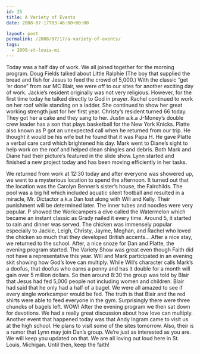```yaml
---
id: 25
title: A Variety of Events
date: 2008-07-17T03:46:00+00:00

layout: post
permalink: /2008/07/17/a-variety-of-events/
tags:
  - 2008-st-louis-mi
---
```

Today was a half day of work. We all joined together for the morning program. Doug Fields talked about Little Ralphie (The boy that supplied the bread and fish for Jesus to feed the crowd of 5,000.) With the classic &#8220;get &#8216;er done&#8221; from our MC Blair, we were off to our sites for another exciting day of work. Jackie&#8217;s resident originally was not very religious. However, for the first time today he talked directly to God in prayer. Rachel continued to work on her roof while standing on a ladder. She continued to show her great working strength just for her first year. Christy&#8217;s resident turned 66 today. They got her a cake and they sang to her. Justin a.k.a J-Money&#8217;s double crew leader has a son that plays basketball for the New York Knicks. Platte also known as P got an unexpected call when he returned from our trip. He thought it would be his wife but he found that it was Papa H. He gave Platte a verbal care card which brightened his day. Mark went to Diane&#8217;s sight to help work on the roof and helped clean shingles and debris. Both Mark and Diane had their picture&#8217;s featured in the slide show. Lynn started and finished a new project today and has been moving efficiently in her tasks.

We returned from work at 12:30 today and after everyone was showered up, we went to a mysterious location to spend the afternoon. It turned out that the location was the Carolyn Benner&#8217;s sister&#8217;s house, the Fairchilds. The pool was a big hit which included aquatic silent football and resulted in a miracle, Mr. Dictactor a.k.a Dan lost along with Will and Kelly. Their punishment will be determined later. The inner tubes and noodles were very popular. P showed the Workcampers a dive called the Watermelon which became an instant classic as Grady nailed it every time. Around 5, it started to rain and dinner was served. The chicken was immensely popular especially to Jackie, Leigh, Christy, Jayme, Meghan, and Rachel who loved the chicken so much that they developed British accents&#8230; After a nice stay, we returned to the school. After, a nice snoze for Dan and Platte, the evening program started. The Variety Show was great even though Faith did not have a representative this year. Will and Mark participated in an evening skit showing how God&#8217;s love can multiply. While Will&#8217;s character calls Mark&#8217;s a doofus, that doofus who earns a penny and has it double for a month will gain over 5 million dollars. So then around 8:30 the group was told by Blair that Jesus had fed 5,000 people not including women and children. Blair had said that he only had a half of a bagel. We were all amazed to see if every single workcamper would be fed. The truth is that Blair and the red shirts were able to feed everyone in the gym. Surprisingly there were three chuncks of bagels left. WOW! After the evening program we then sat down for devotions. We had a really great discussion about how love can multiply. Another event that happened today was that Andy Ingram came to visit us at the high school. He plans to visit some of the sites tomorrow. Also, their is a rumor that Lynn may join Dan&#8217;s group. We&#8217;re just as interested as you are. We will keep you updated on that. We are all loving out loud here in St. Louis, Michigan. Until then, keep the faith!